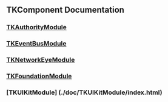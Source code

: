 ## TKComponent Documentation


### [TKAuthorityModule](./doc/TKAuthorityModule/index.html)
### [TKEventBusModule](./doc/TKEventBusModule/index.html)
### [TKNetworkEyeModule](./doc/TKNetworkEyeModule/index.html)
### [TKFoundationModule](./doc/TKFoundationModule/index.html)
### [TKUIKitModule] (./doc/TKUIKitModule/index.html)